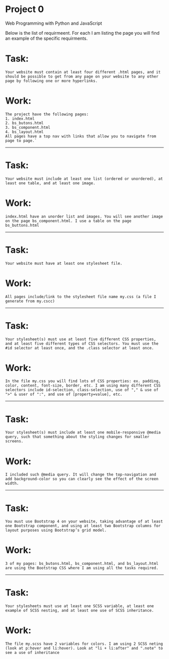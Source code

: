 # Project 0

Web Programming with Python and JavaScript

Below is the list of requirmeent. For each I am listing the page you will find an example of the specific requirments.


# Task: 
    Your website must contain at least four different .html pages, and it should be possible to get from any page on your website to any other page by following one or more hyperlinks.
# Work: 
    The project have the following pages:
    1. index.html
    2. bs_butons.html
    3. bs_component.html
    4. bs_layout.html
    All pages have a top nav with links that allow you to navigate from page to page.`
---------------------------------------------------------------------------------------------------------

# Task: 
    Your website must include at least one list (ordered or unordered), at least one table, and at least one image.
# Work:
    index.html have an unorder list and images. You will see another image on the page bs_component.html. I use a table on the page bs_buttons.html
---------------------------------------------------------------------------------------------------------

# Task:
    Your website must have at least one stylesheet file.
# Work:
    All pages include/link to the stylesheet file name my.css (a file I generate from my.cscc)
---------------------------------------------------------------------------------------------------------    

# Task:
    Your stylesheet(s) must use at least five different CSS properties, and at least five different types of CSS selectors. You must use the #id selector at least once, and the .class selector at least once.
# Work:
    In the file my.css you will find lots of CSS properties: ex. padding, color, content, font-size, border, etc. I am using many different CSS selectors include id-selection, class-selection, use of "," & use of ">" & user of ":", and use of [property=value], etc.
---------------------------------------------------------------------------------------------------------   

# Task:
    Your stylesheet(s) must include at least one mobile-responsive @media query, such that something about the styling changes for smaller screens.
# Work:
    I included such @media query. It will change the top-navigation and add background-color so you can clearly see the effect of the screen width.
---------------------------------------------------------------------------------------------------------   

# Task:
    You must use Bootstrap 4 on your website, taking advantage of at least one Bootstrap component, and using at least two Bootstrap columns for layout purposes using Bootstrap’s grid model.
# Work:
    3 of my pages: bs_butons.html, bs_component.html, and bs_layout.html are using the Bootstrap CSS where I am using all the tasks required.
---------------------------------------------------------------------------------------------------------   

# Task:
    Your stylesheets must use at least one SCSS variable, at least one example of SCSS nesting, and at least one use of SCSS inheritance.
# Work:
    The file my.scss have 2 variables for colors. I am using 2 SCSS neting (look at p:hover and li:hover). Look at "li + li:after" and ".note" to see a use of inheritance
